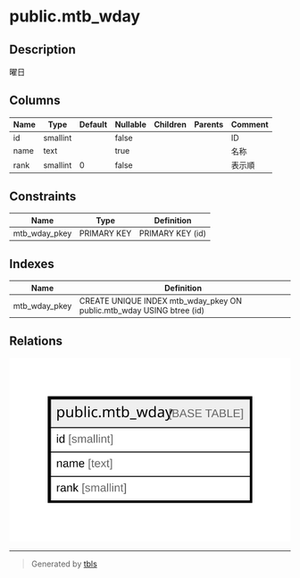 # public.mtb_wday

## Description

曜日

## Columns

| Name | Type | Default | Nullable | Children | Parents | Comment |
| ---- | ---- | ------- | -------- | -------- | ------- | ------- |
| id | smallint |  | false |  |  | ID |
| name | text |  | true |  |  | 名称 |
| rank | smallint | 0 | false |  |  | 表示順 |

## Constraints

| Name | Type | Definition |
| ---- | ---- | ---------- |
| mtb_wday_pkey | PRIMARY KEY | PRIMARY KEY (id) |

## Indexes

| Name | Definition |
| ---- | ---------- |
| mtb_wday_pkey | CREATE UNIQUE INDEX mtb_wday_pkey ON public.mtb_wday USING btree (id) |

## Relations

![er](public.mtb_wday.svg)

---

> Generated by [tbls](https://github.com/k1LoW/tbls)
